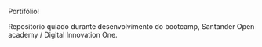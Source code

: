 Portifólio!

Repositorio quiado durante desenvolvimento do bootcamp, Santander Open academy / Digital Innovation One. 

